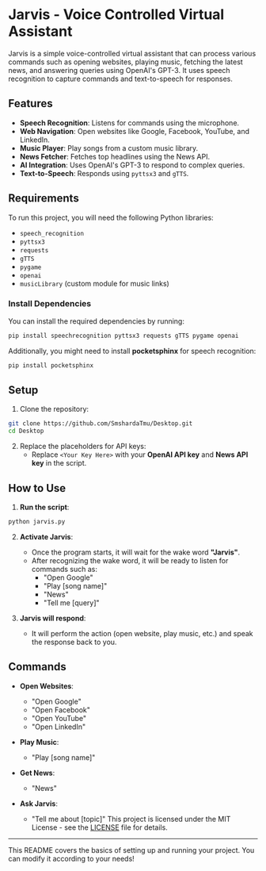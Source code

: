 # Jarvis - Voice Controlled Virtual Assistant

Jarvis is a simple voice-controlled virtual assistant that can process various commands such as opening websites, playing music, fetching the latest news, and answering queries using OpenAI's GPT-3. It uses speech recognition to capture commands and text-to-speech for responses.

## Features

- **Speech Recognition**: Listens for commands using the microphone.
- **Web Navigation**: Open websites like Google, Facebook, YouTube, and LinkedIn.
- **Music Player**: Play songs from a custom music library.
- **News Fetcher**: Fetches top headlines using the News API.
- **AI Integration**: Uses OpenAI's GPT-3 to respond to complex queries.
- **Text-to-Speech**: Responds using `pyttsx3` and `gTTS`.

## Requirements

To run this project, you will need the following Python libraries:

- `speech_recognition`
- `pyttsx3`
- `requests`
- `gTTS`
- `pygame`
- `openai`
- `musicLibrary` (custom module for music links)

### Install Dependencies

You can install the required dependencies by running:

```bash
pip install speechrecognition pyttsx3 requests gTTS pygame openai
```

Additionally, you might need to install **pocketsphinx** for speech recognition:

```bash
pip install pocketsphinx
```

## Setup

1. Clone the repository:

```bash
git clone https://github.com/SmshardaTmu/Desktop.git
cd Desktop
```

2. Replace the placeholders for API keys:
   - Replace `<Your Key Here>` with your **OpenAI API key** and **News API key** in the script.

## How to Use

1. **Run the script**:

```bash
python jarvis.py
```

2. **Activate Jarvis**:
   - Once the program starts, it will wait for the wake word **"Jarvis"**.
   - After recognizing the wake word, it will be ready to listen for commands such as:
     - "Open Google"
     - "Play [song name]"
     - "News"
     - "Tell me [query]"

3. **Jarvis will respond**:
   - It will perform the action (open website, play music, etc.) and speak the response back to you.

## Commands

- **Open Websites**:
  - "Open Google"
  - "Open Facebook"
  - "Open YouTube"
  - "Open LinkedIn"

- **Play Music**:
  - "Play [song name]"

- **Get News**:
  - "News"

- **Ask Jarvis**:
  - "Tell me about [topic]"
This project is licensed under the MIT License - see the [LICENSE](LICENSE) file for details.

---

This README covers the basics of setting up and running your project. You can modify it according to your needs!
 
